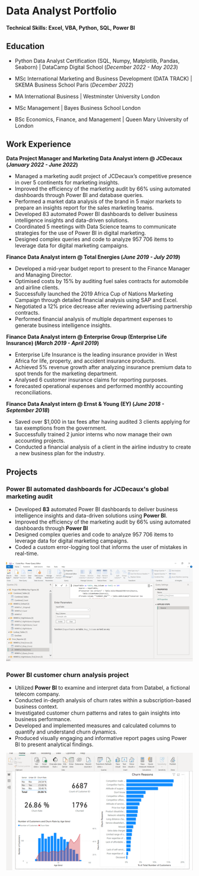 # Data Analyst Portfolio

#### Technical Skills: Excel, VBA, Python, SQL, Power BI

## Education
- Python Data Analyst Certification (SQL, Numpy, Matplotlib, Pandas, Seaborn) | DataCamp Digital School (_December 2022 - May 2023_)	
- MSc International Marketing and Business Development (DATA TRACK) | SKEMA Business School Paris (_December 2022_)
- MA International Business | Westminster University London
               		
- MSc Management | Bayes Business School London 			        		
- BSc Economics, Finance, and Management | Queen Mary University of London


## Work Experience
**Data Project Manager and Marketing Data Analyst intern @ JCDecaux (_January 2022 - June 2022_)**
-	Managed a marketing audit project of JCDecaux’s competitive presence in over 5 continents for marketing insights.
-	Improved the efficiency of the marketing audit by 66% using automated dashboards through Power BI and database queries.
-	Performed a market data analysis of the brand in 5 major markets to prepare an insights report for the sales marketing teams.
-	Developed 83 automated Power BI dashboards to deliver business intelligence insights and data-driven solutions.
-	Coordinated 5 meetings with Data Science teams to communicate strategies for the use of Power BI in digital marketing.
-	Designed complex queries and code to analyze 957 706 items to leverage data for digital marketing campaigns.

**Finance Data Analyst intern @ Total Energies (_June 2019 - July 2019_)**
-	Developed a mid-year budget report to present to the Finance Manager and Managing Director.
-	Optimised costs by 15% by auditing fuel sales contracts for automobile and airline clients.
-	Successfully launched the 2019 Africa Cup of Nations Marketing Campaign through detailed financial analysis using SAP and Excel.
-	Negotiated a 12% price decrease after reviewing advertising partnership contracts.
-	Performed financial analysis of multiple department expenses to generate business intelligence insights.

**Finance Data Analyst intern @ Enterprise Group (Enterprise Life Insurance) (_March 2019 - April 2019_)**
-	Enterprise Life Insurance is the leading insurance provider in West Africa for life, property, and accident insurance products.
-	Achieved 5% revenue growth after analyzing insurance premium data to spot trends for the marketing department.
-	Analysed 6 customer insurance claims for reporting purposes.
-	forecasted operational expenses and performed monthly accounting reconciliations.

**Finance Data Analyst intern @ Ernst & Young (EY) (_June 2018 - September 2018_)**
-	Saved over $1,000 in tax fees after having audited 3 clients applying for tax exemptions from the government.
-	Successfully trained 2 junior interns who now manage their own accounting projects.
-	Conducted a financial analysis of a client in the airline industry to create a new business plan for the industry.


## Projects
### Power BI automated dashboards for JCDecaux's global marketing audit


- Developed **83** automated Power BI dashboards to deliver business intelligence insights and data-driven solutions using **Power BI**. 
- Improved the efficiency of the marketing audit by 66% using automated dashboards through **Power BI**
- Designed complex queries and code to analyze 957 706 items to leverage data for digital marketing campaigns.
- Coded a custom error-logging tool that informs the user of mistakes in real-time.

![jcdecaux debugger](/assets/img/4.PNG)

### Power BI customer churn analysis project


- Utilized **Power BI** to examine and interpret data from Databel, a fictional telecom company.
- Conducted in-depth analysis of churn rates within a subscription-based business context.
- Investigated customer churn patterns and rates to gain insights into business performance.
- Developed and implemented measures and calculated columns to quantify and understand churn dynamics.
- Produced visually engaging and informative report pages using Power BI to present analytical findings.


![customer churn](/assets/img/5.PNG)





